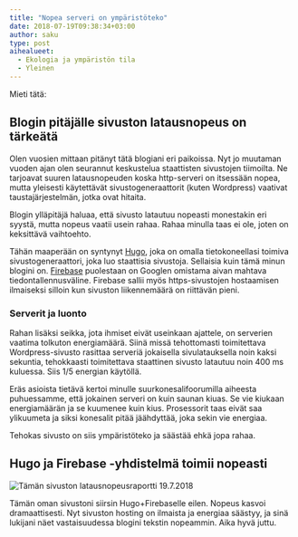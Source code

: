 ```yaml
---
title: "Nopea serveri on ympäristöteko"
date: 2018-07-19T09:38:34+03:00
author: saku
type: post
aihealueet:
  - Ekologia ja ympäristön tila
  - Yleinen
---
```

Mieti tätä:

<h2>Blogin pitäjälle sivuston latausnopeus on tärkeätä</h2>

Olen vuosien mittaan pitänyt tätä blogiani eri paikoissa. Nyt jo muutaman vuoden ajan olen seurannut keskustelua staattisten sivustojen tiimoilta. Ne tarjoavat suuren latausnopeuden koska http-serveri on itsessään nopea, mutta yleisesti käytettävät sivustogeneraattorit (kuten Wordpress) vaativat taustajärjestelmän, jotka ovat hitaita.

Blogin ylläpitäjä haluaa, että sivusto latautuu nopeasti monestakin eri syystä, mutta nopeus vaatii usein rahaa. Rahaa minulla taas ei ole, joten on keksittävä vaihtoehto.

Tähän maaperään on syntynyt [Hugo](http://gohugo.io/), joka on omalla tietokoneellasi toimiva sivustogeneraattori, joka luo staattisia sivustoja. Sellaisia kuin tämä minun blogini on. [Firebase](https://firebase.google.com/) puolestaan on Googlen omistama aivan mahtava tiedontallennusväline. Firebase sallii myös https-sivustojen hostaamisen ilmaiseksi silloin kun sivuston liikennemäärä on riittävän pieni.

### Serverit ja luonto
Rahan lisäksi seikka, jota ihmiset eivät useinkaan ajattele, on serverien vaatima tolkuton energiamäärä. Siinä missä tehottomasti toimitettava Wordpress-sivusto rasittaa serveriä jokaisella sivulatauksella noin kaksi sekuntia, tehokkaasti toimitettava staattinen sivusto latautuu noin 400 ms kuluessa. Siis 1/5 energian käytöllä.

Eräs asioista tietävä kertoi minulle suurkonesalifoorumilla aiheesta puhuessamme, että jokainen serveri on kuin saunan kiuas. Se vie kiukaan energiamäärän ja se kuumenee kuin kius. Prosessorit taas eivät saa ylikuumeta ja siksi konesalit pitää jäähdyttää, joka sekin vie energiaa.

Tehokas sivusto on siis ympäristöteko ja säästää ehkä jopa rahaa.

## Hugo ja Firebase -yhdistelmä toimii nopeasti
![Tämän sivuston latausnopeusraportti 19.7.2018](https://lh3.googleusercontent.com/wjMyMYyHME-eTCSXgzC5ciP1H1l8WEBBDFshvWOod6bAuzGcklNFkkkH_m-SphHPW7ZXHyQo5-7UKPKY4JQTX_FRhMvjvXUi3DW97SVbXWov8e_kf8KZWwFA4Tg1-Boa_vZPIHqXssanNT0DgBK-QIDekqAleCwVBqz6Mn4MPdp6mgj-3fI1UCErFhfhy6QlTsw6B3s7ToYT7e1FVCHaExjVV-nHMimWfBUkNL0svp9D2YeL62TWmQCQYyxJWpJmFJ0GhsZCRREO8TD8rRwttyuAROSSb9cwdB0truwc1SxmQEL8RchAD4mqaNlbF0g5yYGSRmVrJj1Ts1sMNa3cXBZQl4Bck-WgSethoFa6oFHlHbK2UZf1SHVYqIeCAPum1RtmEczwFUZAfmGc0OYBoX1sQShb4A5nL42EuY9TeVBPwtTlak5Zdjbw7rM4mOIi6x5AAH9ic9MwWNRcFNrBH9fg8TVRrYE5T3fWXnCqZps5Lq4wvSrmTq8fiXYQDcHADIO8heyFEzvdnS0kLc0vtm6QRJ10PPnY8JUIq7n38fc61w2us9dVe8q2GxVdRnx7xT64kR_G0yriX3bmxVi3I4YbfTwYi_Acelu4KZE=w301-h930-no)

Tämän oman sivustoni siirsin Hugo+Firebaselle eilen. Nopeus kasvoi dramaattisesti. Nyt sivuston hosting on ilmaista ja energiaa säästyy, ja sinä lukijani näet vastaisuudessa blogini tekstin nopeammin. Aika hyvä juttu.